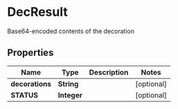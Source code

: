 

# DecResult

Base64-encoded contents of the decoration

## Properties

| Name | Type | Description | Notes |
|------------ | ------------- | ------------- | -------------|
|**decorations** | **String** |  |  [optional] |
|**STATUS** | **Integer** |  |  [optional] |



